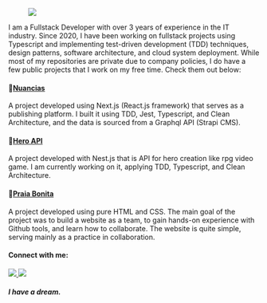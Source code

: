 <figure>
  <img src="https://res.cloudinary.com/dgl62b7rd/image/upload/v1675172293/lucas-gihub-header_ifamvu.png" />
</figure>

I am a Fullstack Developer with over 3 years of experience in the IT industry. Since 2020, I have been working on fullstack projects using Typescript and implementing test-driven development (TDD) techniques, design patterns, software architecture, and cloud system deployment. While most of my repositories are private due to company policies, I do have a few public projects that I work on my free time. Check them out below:

#### 📌<a href="https://github.com/lucas-segundo/nuancias">Nuancias</a>
A project developed using Next.js (React.js framework) that serves as a publishing platform. I built it using TDD, Jest, Typescript, and Clean Architecture, and the data is sourced from a Graphql API (Strapi CMS).
 
#### 📌<a href="https://github.com/lucas-segundo/funny-bank-api">Hero API</a>
A project developed with Nest.js that is API for hero creation like rpg video game. I am currently working on it, applying TDD, Typescript, and Clean Architecture.

#### 📌<a href="https://github.com/lucas-segundo/praia-bonita">Praia Bonita</a>
A project developed using pure HTML and CSS. The main goal of the project was to build a website as a team, to gain hands-on experience with Github tools, and learn how to collaborate. The website is quite simple, serving mainly as a practice in collaboration.

#### Connect with me:
<div>
<a href="mailto:lucas.fernandes.app@gmail.com">
  <img src="https://img.shields.io/badge/Gmail-D14836?style=for-the-badge&logo=gmail&logoColor=white" />
</a>
<a href="https://www.linkedin.com/in/engplucasfernandes/" >
  <img src="https://img.shields.io/badge/LinkedIn-0077B5?style=for-the-badge&logo=linkedin&logoColor=white" />
</a>
</div>

##### I have a dream. 
